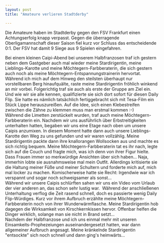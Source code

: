 ```yaml
---
layout: post
title: "Amateure verlieren Stadtderby"

---
```


Die Amateure haben im Stadtderby gegen den FSV Frankfurt einen Achtungserfolg knapp verpasst. Gegen die überragende Oberligamannschaft dieser Saison fiel kurz vor Schluss das entscheidende 0:1. Der FSV hat damit 9 Siege aus 9 Spielen eingefahren.

Bei einem kleinen Caipi-Abend bei unserem Halbfranzosen traf ich gestern neben dem Gastgeber auch mal wieder meine Stardirigentin, meine Lieblings-Karotte und meine Möchtegern-Farbberaterin, die sich gestern auch noch als meine Möchtegern-Entspannungstrainerin hervortat.  
Während ich mich auf dem Hinweg den steilsten überhaupt nur vorstellbaren Berg hinaufquälte, raste meine Stardirigentin fröhlich winkend an mir vorbei. Folgerichtig traf sie auch als erste der Gruppe am Ziel ein. Und wie wir sie alle kennen, qualifizierte sie sich dort sofort für diesen Daily Flip. Sie hatte es nämlich tatsächlich fertiggebracht sich mit Tesa-Film ein Stück Lippe herauszureißen. Auf die Idee, sich einen Klebestreifen zwischen die Zähne zu klemmen muss man erstmal kommen :-)  
Während die Limetten zerstückelt wurden, traf auch meine Möchtegern-Farbberaterin ein. Nachdem wir uns ausführlich über Erbstreitigkeiten unterhalten hatten, begaben wir uns eine Etage nach oben um unsere Caipis anzumixen. In diesem Moment hatte dann auch unsere Lieblings-Karotte den Weg zu uns gefunden und wir waren vollzählig. Meine Stardirigentin packte dann ihre knallorangen Wollsocken aus und machte es sich richtig bequem. Meine Möchtegern-Farbberaterin tat es ihr nach, legte sich auf die Couch und fragte mich, was ich denn von ihrer Figur hielte. Dass Frauen immer so merkwürdige Ansichten über sich haben... Naja, immerhin lobte sie ausnahmsweise mal mein Outfit. Allerdings kritisierte sie die Haltung meiner Füße und meiner Schultern und forderte mich auf, mich mal locker zu machen. Komischerweise hatte sie Recht: Irgendwie war ich verspannt und sogar noch schweigsamer als sonst...  
Während wir unsere Caipis schlürften sahen wir uns ein Video vom Urlaub der vier anderen an, das schon sehr lustig war.  Während der anschließenen Unterhaltung verflog die Zeit rasend schnell, doch es passierte wenig Daily Flip-Würdiges. Kurz vor ihrem Aufbruch erzählte meine Möchtegern-Farbberaterin noch von ihrer Wunderwärmflasche. Meine Stardirigentin hob dagegen die Wirksamkeit von Kirschkernkissen hervor. Offenbar helfen die Dinger wirklich, solange man sie nicht in Brand setzt...  
Nachdem der Halbfranzose und ich uns einmal mehr mit unseren Einsamkeits-Prophezeiungen auseinandergesetzt hatten, war dann allgemeiner Aufbruch angesagt. Meine kränkelnde Stardirigentin "entsockte" sich noch schnell und dann ging's heimwärts...
